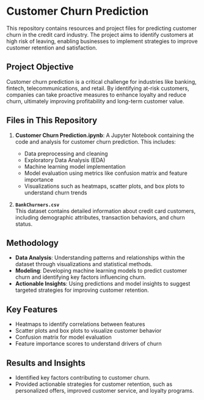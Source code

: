 # Customer Churn Prediction

This repository contains resources and project files for predicting customer churn in the credit card industry. The project aims to identify customers at high risk of leaving, enabling businesses to implement strategies to improve customer retention and satisfaction.

## Project Objective
Customer churn prediction is a critical challenge for industries like banking, fintech, telecommunications, and retail. By identifying at-risk customers, companies can take proactive measures to enhance loyalty and reduce churn, ultimately improving profitability and long-term customer value.

## Files in This Repository
1. **Customer Churn Prediction.ipynb**: A Jupyter Notebook containing the code and analysis for customer churn prediction. This includes:
   - Data preprocessing and cleaning
   - Exploratory Data Analysis (EDA)
   - Machine learning model implementation
   - Model evaluation using metrics like confusion matrix and feature importance
   - Visualizations such as heatmaps, scatter plots, and box plots to understand churn trends

2. **`BankChurners.csv`**  
   This dataset contains detailed information about credit card customers, including demographic attributes, transaction behaviors, and churn status.

## Methodology
- **Data Analysis**: Understanding patterns and relationships within the dataset through visualizations and statistical methods.
- **Modeling**: Developing machine learning models to predict customer churn and identifying key factors influencing churn.
- **Actionable Insights**: Using predictions and model insights to suggest targeted strategies for improving customer retention.

## Key Features
- Heatmaps to identify correlations between features
- Scatter plots and box plots to visualize customer behavior
- Confusion matrix for model evaluation
- Feature importance scores to understand drivers of churn

## Results and Insights
- Identified key factors contributing to customer churn.
- Provided actionable strategies for customer retention, such as personalized offers, improved customer service, and loyalty programs.

